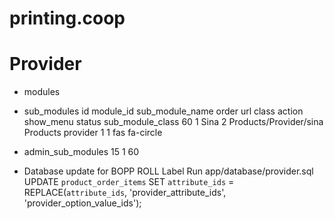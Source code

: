 # printing.coop

# Provider

- modules
- sub_modules
  id	module_id	sub_module_name	order	url	class	action	show_menu	status	sub_module_class
  60	1	Sina	2	Products/Provider/sina	Products	provider	1	1	fas fa-circle
- admin_sub_modules
  15 1 60

- Database update for BOPP ROLL Label
  Run app/database/provider.sql
  UPDATE `product_order_items` SET `attribute_ids` = REPLACE(`attribute_ids`, 'provider_attribute_ids', 'provider_option_value_ids');
